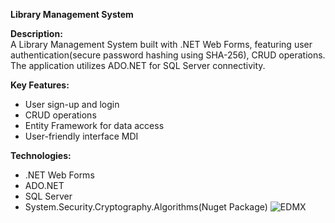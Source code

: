 **Library Management System**  

**Description:**    
A Library Management System built with .NET Web Forms, featuring user authentication(secure password hashing using SHA-256), CRUD operations.     
The application utilizes ADO.NET for SQL Server connectivity.

**Key Features:**  
-  User sign-up and login  
- CRUD operations
- Entity Framework for data access  
- User-friendly interface MDI

**Technologies:**                                                            
- .NET Web Forms  
- ADO.NET  
- SQL Server  
- System.Security.Cryptography.Algorithms(Nuget Package)
![EDMX](https://github.com/user-attachments/assets/c77435f6-e0d9-4b94-b408-8bf33b04c17f)
